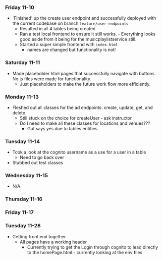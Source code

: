 ### Friday 11-10
* 'Finished' up the create user endpoint and successfully deployed with the current codebase on branch `feature/user-endpoints`
  * Resulted in all 4 tables being created
  * Ran a test local frontend to ensure it still works. - Everything looks good aside from it being for the musicplaylistservice still.
  * Started a super simple frontend with `index.html` 
    * names are changed but functionality is not!

### Saturday 11-11
* Made placeholder html pages that successfully navigate with buttons. No js files were made for functionality. 
  * Just placeholders to make the future work flow more efficiently. 

### Monday 11-13
* Fleshed out all classes for the ad endpoints: create, update, get, and delete.
  * Still stuck on the choice for createUser - ask instructor
  * Do I need to make all these classes for locations and venues???
    * Gut says yes due to tables entities.


### Tuesday 11-14
* Took a look at the cognito username as a use for a user in a table
  * Need to go back over
* Stubbed out test classes


### Wednesday 11-15
* N/A

### Thursday 11-16

### Friday 11-17

### Tuesday 11-28
* Getting front end together
  * All pages have a working header
    * Currently trying to get the Login through cognito to lead directly to the homePage.html - currently looking at the env files